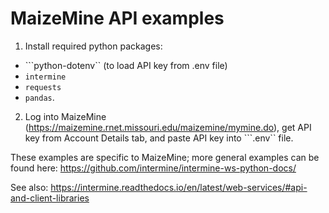 # MaizeMine API examples

1. Install required python packages:
* ```python-dotenv`` (to load API key from .env file)
* ```intermine```
* ```requests```
* ```pandas```.

2. Log into MaizeMine (https://maizemine.rnet.missouri.edu/maizemine/mymine.do), get API key from 
Account Details tab, and paste API key into ```.env`` file.

These examples are specific to MaizeMine; more general examples can be found here: 
https://github.com/intermine/intermine-ws-python-docs/

See also: https://intermine.readthedocs.io/en/latest/web-services/#api-and-client-libraries
